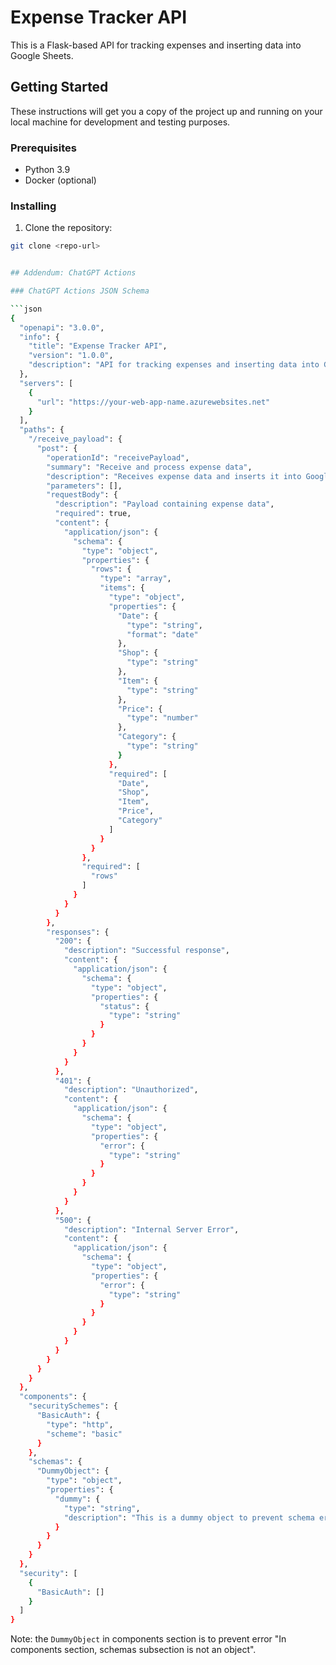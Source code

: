 # Expense Tracker API

This is a Flask-based API for tracking expenses and inserting data into Google Sheets.

## Getting Started

These instructions will get you a copy of the project up and running on your local machine for development and testing purposes.

### Prerequisites

- Python 3.9
- Docker (optional)

### Installing

1. Clone the repository:
```sh
git clone <repo-url>


## Addendum: ChatGPT Actions

### ChatGPT Actions JSON Schema

```json
{
  "openapi": "3.0.0",
  "info": {
    "title": "Expense Tracker API",
    "version": "1.0.0",
    "description": "API for tracking expenses and inserting data into Google Sheets"
  },
  "servers": [
    {
      "url": "https://your-web-app-name.azurewebsites.net"
    }
  ],
  "paths": {
    "/receive_payload": {
      "post": {
        "operationId": "receivePayload",
        "summary": "Receive and process expense data",
        "description": "Receives expense data and inserts it into Google Sheets",
        "parameters": [],
        "requestBody": {
          "description": "Payload containing expense data",
          "required": true,
          "content": {
            "application/json": {
              "schema": {
                "type": "object",
                "properties": {
                  "rows": {
                    "type": "array",
                    "items": {
                      "type": "object",
                      "properties": {
                        "Date": {
                          "type": "string",
                          "format": "date"
                        },
                        "Shop": {
                          "type": "string"
                        },
                        "Item": {
                          "type": "string"
                        },
                        "Price": {
                          "type": "number"
                        },
                        "Category": {
                          "type": "string"
                        }
                      },
                      "required": [
                        "Date",
                        "Shop",
                        "Item",
                        "Price",
                        "Category"
                      ]
                    }
                  }
                },
                "required": [
                  "rows"
                ]
              }
            }
          }
        },
        "responses": {
          "200": {
            "description": "Successful response",
            "content": {
              "application/json": {
                "schema": {
                  "type": "object",
                  "properties": {
                    "status": {
                      "type": "string"
                    }
                  }
                }
              }
            }
          },
          "401": {
            "description": "Unauthorized",
            "content": {
              "application/json": {
                "schema": {
                  "type": "object",
                  "properties": {
                    "error": {
                      "type": "string"
                    }
                  }
                }
              }
            }
          },
          "500": {
            "description": "Internal Server Error",
            "content": {
              "application/json": {
                "schema": {
                  "type": "object",
                  "properties": {
                    "error": {
                      "type": "string"
                    }
                  }
                }
              }
            }
          }
        }
      }
    }
  },
  "components": {
    "securitySchemes": {
      "BasicAuth": {
        "type": "http",
        "scheme": "basic"
      }
    },
    "schemas": {
      "DummyObject": {
        "type": "object",
        "properties": {
          "dummy": {
            "type": "string",
            "description": "This is a dummy object to prevent schema errors"
          }
        }
      }
    }
  },
  "security": [
    {
      "BasicAuth": []
    }
  ]
}

```

Note: the `DummyObject` in components section is to prevent error "In components section, schemas subsection is not an object".